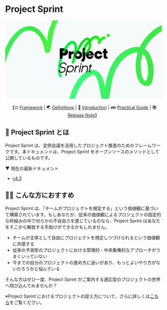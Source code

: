# Project Sprint

<p align="center">
  <img src='CODE/v4/.3_ja/images/pjs_og.png' width=600>
</p>

<p align="center">
    【⚖️ <a href="CODE/v4/.3_ja/framework.md">Framework</a> | 🌏 <a href="CODE/v4/.3_ja/definitions.md">Definitions</a> | 🚀 <a href="CODE/v4/.3_ja/introduction.md">Introduction</a> | 👪 <a href="practical-guide/CODEv4_based/README.md">Practical Guide</a> | 📚 <a href="https://github.com/ProjectSprintOrg/projectsprint.org/releases">Release Note</a>】

</p>

## 📍 Project Sprint とは

Project Sprint は、定例会議を活用したプロジェクト推進のためのフレームワークです。本ドキュメントは、Project Sprint をオープンソースのメソッドとして公開しているものです。

▼ 現在の最新ドキュメント

* [v4.3](CODE/v4/.3_ja/README.md)

## 🙆‍♂️ こんな方におすすめ

Project Sprint は、「チームがプロジェクトを規定する」という価値観に基づいて構築されています。もしあなたが、従来の価値観によるプロジェクトの固定的な枠組みの中で何らかの不自由さを感じているのなら、Project Sprint はあなたをそこから解放する手助けができるかもしれません。

* チームが主体として自由にプロジェクトを規定しつづけられるという価値観に共感する
* 従来の予測型のプロジェクトにおける管理的・中央集権的なアプローチがうまくいっていない
* 今までの自分のプロジェクトの進め方に迷いがあり、もっとよいやり方がないだろうかと悩んでいる

そんな方はぜひ一度、Project Sprint がご案内する適応型のプロジェクトの世界へ飛び込んでみませんか？

※Project Sprint におけるプロジェクトの捉え方について、さらに詳しくは[こちら](CODE/v4/.3_jp/definitions.md)をご覧ください。

